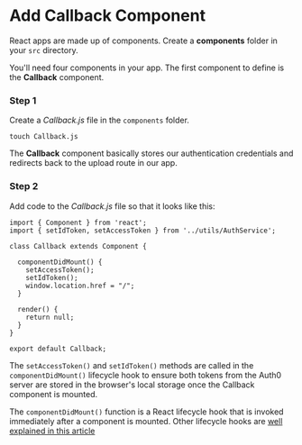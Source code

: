 # Add Callback Component

React apps are made up of components. Create a **components** folder in your `src` directory.

You'll need four components in your app. The first component to define is the **Callback** component.

### Step 1

Create a _Callback.js_ file in the `components` folder.

```code
touch Callback.js
```

The **Callback** component basically stores our authentication credentials and redirects back to the upload route in our app.

### Step 2

Add code to the _Callback.js_ file so that it looks like this:

```code
import { Component } from 'react';
import { setIdToken, setAccessToken } from '../utils/AuthService';

class Callback extends Component {

  componentDidMount() {
    setAccessToken();
    setIdToken();
    window.location.href = "/";
  }

  render() {
    return null;
  }
}

export default Callback;
```

The `setAccessToken()` and `setIdToken()` methods are called in the `componentDidMount()` lifecycle hook to ensure both tokens from the Auth0 server are stored in the browser's local storage once the Callback component is mounted.

The `componentDidMount()` function is a React lifecycle hook that is invoked immediately after a component is mounted. Other lifecycle hooks are [well explained in this article](https://reactjs.org/docs/react-component.html)

